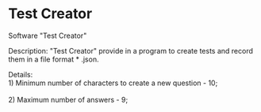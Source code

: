 # Test Creator 
 Software "Test Creator"
 
 Description: "Test Creator" provide in a program to create tests and record them in a file format * .json.
 
 Details:
  <br>1) Minimum number of characters to create a new question - 10;</br>
  <br>2) Maximum number of answers - 9;</br>
